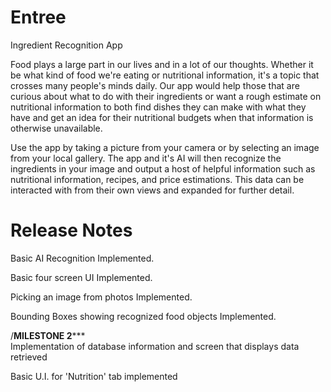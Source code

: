 # Entree
Ingredient Recognition App

Food plays a large part in our lives and in a lot of our thoughts. Whether it be what kind of food we're eating or nutritional information, it's a topic that crosses many people's minds daily. Our app would help those that are curious about what to do with their ingredients or want a rough estimate on nutritional information to both find dishes they can make with what they have and get an idea for their nutritional budgets when that information is otherwise unavailable.

Use the app by taking a picture from your camera or by selecting an image from your local gallery. The app and it's AI will then recognize the ingredients in your image and output a host of helpful information such as nutritional information, recipes, and price estimations. This data can be interacted with from their own views and expanded for further detail. 

# Release Notes
Basic AI Recognition Implemented.

Basic four screen UI Implemented.

Picking an image from photos Implemented.

Bounding Boxes showing recognized food objects Implemented.

/**********************MILESTONE 2*************************\
Implementation of database information and screen that displays data retrieved

Basic U.I. for 'Nutrition' tab implemented
